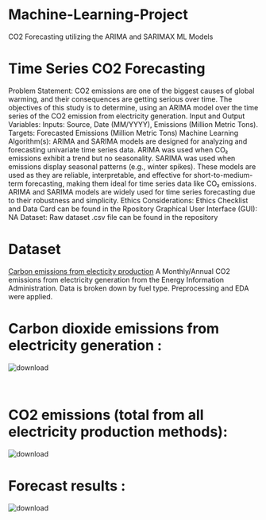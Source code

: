 # Machine-Learning-Project
CO2 Forecasting utilizing the ARIMA and SARIMAX ML Models

# Time Series CO2 Forecasting

Problem Statement: CO2 emissions are one of the biggest causes of global warming, and their consequences are getting serious over time. The objectives of this study is to determine, using an ARIMA model over the time series of the CO2 emission from electricity generation.
Input and Output Variables: Inputs: Source, Date (MM/YYYY), Emissions (Million Metric Tons). Targets: Forecasted Emissions (Million Metric Tons)
Machine Learning Algorithm(s): ARIMA and SARIMA models are designed for analyzing and forecasting univariate time series data. ARIMA was used when CO₂ emissions exhibit a trend but no seasonality. SARIMA was used when emissions display seasonal patterns (e.g., winter spikes). These models are used as they are reliable, interpretable, and effective for short-to-medium-term forecasting, making them ideal for time series data like CO₂ emissions. ARIMA and SARIMA models are widely used for time series forecasting due to their robustness and simplicity.
Ethics Considerations: Ethics Checklist and Data Card can be found in the Rpository
Graphical User Interface (GUI): NA
Dataset: Raw dataset .csv file can be found in the repository
 
# Dataset
[Carbon emissions from electicity production](https://www.kaggle.com/txtrouble/carbon-emissions) A Monthly/Annual CO2 emissions from electricity generation from the Energy Information Administration. Data is broken down by fuel type. Preprocessing and EDA were applied.

# Carbon dioxide emissions from electricity generation :
![download](https://github.com/user-attachments/assets/74e7b42e-bb5b-4d10-9b24-37dd83870ec4)

<br/>

# CO2 emissions (total from all electricity production methods):
![download](https://github.com/user-attachments/assets/9a02221a-79fd-420b-8e02-32e3dec92b67)
<br/>

# Forecast results :
![download](https://github.com/user-attachments/assets/60282a44-88c0-456d-a6df-6656fd16ba79)
<br/>
